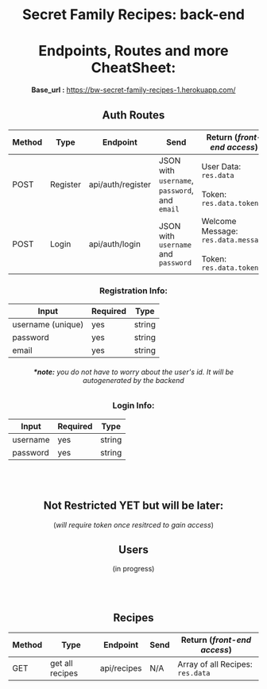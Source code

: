 <center><h1>Secret Family Recipes: back-end </h1>

#  Endpoints,  Routes and more CheatSheet: 

**Base_url :** https://bw-secret-family-recipes-1.herokuapp.com/

##  Auth Routes

| Method  | Type     | Endpoint | Send | Return (*front-end access*)|
| ------- | -------- | -------- | ---- | ------ |
| POST    | Register | api/auth/register  | JSON with `username`, `password`, and `email` | User Data: `res.data` <br></br>Token: `res.data.token` |
| POST    | Login    | api/auth/login  | JSON with `username` and `password` | Welcome Message: `res.data.message` <br></br> Token: `res.data.token` |


###  Registration Info: 
| Input | Required | Type |
|--|--|--|
| username (unique) | yes | string |
| password | yes | string |
|email | yes | string |

 ###### **_*note:_** _you do not have to worry about the user's id. It will be autogenerated by the backend_ 


###  Login Info:

| Input | Required | Type |
|--|--|--|
| username | yes | string |
| password | yes | string |

<br></br>

## Not Restricted YET but will be later:
(_will require token once resitrced to gain access_)

## Users
(in progress)

<br></br>

## Recipes
| Method  | Type     | Endpoint | Send | Return (*front-end access*)|
| ------- | -------- | -------- | ---- | ------ |
| GET   | get all recipes | api/recipes | N/A | Array of all Recipes: `res.data`|


